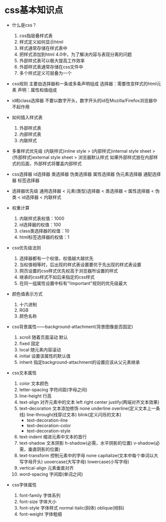 # css基本知识点

- 什么是css？
    1. css指层叠样式表
    2. 样式定义如何显示html
    3. 样式通常存储在样式表中
    4. 把样式添加到html 4.0中，为了解决内容与表现分离的问题
    5. 外部样式表可以极大提高工作效率
    6. 外部样式表通常存储在css文件中
    7. 多个样式定义可层叠为一个

- css规则
    主要由选择器和一条或多条声明组成
    选择器：需要改变样式的html元素
    声明：属性和值组成

- id和class选择器
    不要以数字开头，数字开头的id在Mozilla/Firefox浏览器中不起作用

- 如何插入样式表
    1. 外部样式表
    2. 内部样式表
    3. 内联样式

- 多重样式优先级
    (内联样式)inline style > (内部样式)internal style sheet > (外部样式)external style sheet > 浏览器默认样式
    如果外部样式放在内部样式的后面，外部样式将覆盖内部样式

-  css选择器
    id选择器 类选择器 伪类选择器 属性选择器 伪元素选择器 通配选择器 标签选择器

- 选择器优先级
    通用选择器 < 元素(类型)选择器 < 类选择器 < 属性选择器 < 伪类 < id选择器 < 内联样式
    
- 权重计算
    1. 内联样式表权值：1000
    2. id选择器的权值：100
    3. class类选择器的权值：10
    4. html标签选择器的权值：1
    
- css优先级法则
    1. 选择器都有一个权值，权值越大越优先
    2. 当权值相等时，后出现的样式表设置要优于先出现的样式表设置
    3. 网页设置的css样式优先权高于浏览器所设置的样式
    4. 继承的css样式不如后来指定的css样式
    5. 在同一组属性设置中标有"!important"规则的优先级最大

- 颜色值表示方式
    1. 十六进制
    2. RGB
    3. 颜色名称

- css背景属性——background-attachment(背景图像是否固定)
    1. scroll 随着页面滚动 默认
    2. fixed 固定
    3. local 随元素内容滚动
    4. initial 设置该属性的默认值
    5. inherit 指定background-attachment的设置应该从父元素继承

- css文本属性
    1. color 文本颜色
    2. letter-spacing 字符间距(字母之间)
    3. line-height 行高
    4. text-align 对齐元素中的文本
        left right center justify(两端对齐文本效果)
    5. text-decoration 文本添加修饰
        none underline overline(定义文本上一条线) line-through(线穿过文本) blink(定义闪烁的文本)
        - text-decoration-line
        - text-decoration-color
        - text-decoration-style
    6. text-indent 缩进元素中文本的首行
    7. text-shadow 文本阴影
        h-shadow(必需，水平阴影的位置)
        v-shadow(必需，垂直阴影的位置)
    8. text-transform 控制元素中的字母
        none capitalize(文本中每个单词以大写字母开头) uooercase(大写字母) lowercase(小写字母)
    9. vertical-align 元素垂直对齐
    10. word-spacing 字间距(单词之间)

- css字体属性
    1. font-family 字体系列
    2. font-size 字体大小
    3. font-style 字体样式
        normal italic(斜体) oblique(倾斜) 
    4. font-weight 字体粗细